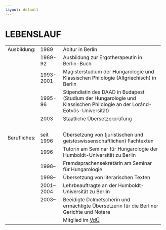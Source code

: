 ```yaml
---
layout: default
---
```



<h1>LEBENSLAUF</h1>

 <table width=100% height=100% cellpadding=5 border=0>
<tr><td>Ausbildung:</td><td>1989</td><td>Abitur in Berlin</td></tr>
<tr><td> </td><td>1989-92</td><td>Ausbildung zur Ergotherapeutin in Berlin-Buch</td></tr>
<tr><td> </td><td>1993-2001</td><td>Magisterstudium der Hungarologie und Klassischen Philologie (Altgriechisch) in Berlin</td></tr>
<tr><td> </td><td>1995-96</td><td>Stipendiatin des DAAD in Budapest (Studium der Hungarologie und Klassischen Philologie an der Loránd-Eötvös-Universität)</td></tr>
<tr><td> </td><td>2003</td><td>Staatliche Übersetzerprüfung</td></tr>
<tr><td>&nbsp;</td></tr>
<tr><td>Berufliches:</td><td>seit 1996</td><td>Übersetzung von (juristischen und geisteswissenschaftlichen) Fachtexten</td></tr>
<tr><td> </td><td>1996</td><td>Tutorin am Seminar für Hungarologie der Humboldt-Universität zu Berlin</td></tr>
<tr><td> </td><td>1998–</td><td>Fremdsprachensekretärin am Seminar für Hungarologie</td></tr>
<tr><td> </td><td>1998–</td><td>Übersetzung von literarischen Texten</td></tr>
<tr><td> </td><td>2001–2004</td><td>Lehrbeauftragte an der Humboldt-Universität zu Berlin</td></tr>
<tr><td>&nbsp;</td><td style="vertical-align:top;">2003–</td><td>Beeidigte Dolmetscherin und ermächtigte Übersetzerin für die Berliner Gerichte und Notare</td>   
<tr><td>&nbsp;</td><td>&nbsp;</td><td>Mitglied im <a href="https://literaturuebersetzer.de/">VdÜ</a></td></tr>
 </table>

